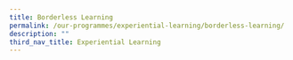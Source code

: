 ```yaml
---
title: Borderless Learning
permalink: /our-programmes/experiential-learning/borderless-learning/
description: ""
third_nav_title: Experiential Learning
---
```

